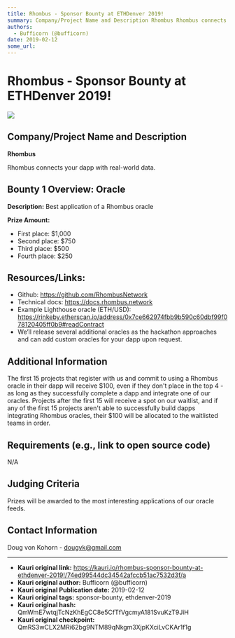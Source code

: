 ```yaml
---
title: Rhombus - Sponsor Bounty at ETHDenver 2019!
summary: Company/Project Name and Description Rhombus Rhombus connects your dapp with real-world data. Bounty 1 Overview- Oracle Description- Best application of a Rhombus oracle Prize Amount- - First place- $1,000 - Second place- $750 - Third place- $500 - Fourth place- $250 Resources/Links- Github- https-//github.com/RhombusNetwork Technical docs- https-//docs.rhombus.network Example Lighthouse oracle (ETH/USD)- https-//rinkeby.etherscan.io/address/0x7ce662974fbb9b590c60dbf99f078120405ff0b9-readContrac
authors:
  - Bufficorn (@bufficorn)
date: 2019-02-12
some_url: 
---
```


# Rhombus - Sponsor Bounty at ETHDenver 2019!

![](https://ipfs.infura.io/ipfs/Qmcbj52UW1bhcUbm35MGjs7n5t38VJzov5MTqXF8YdmtMh)


## Company/Project Name and Description

**Rhombus**

Rhombus connects your dapp with real-world data.

## Bounty 1 Overview: Oracle 

**Description:** Best application of a Rhombus oracle

**Prize Amount:** 
- First place: $1,000
- Second place: $750
- Third place: $500
- Fourth place: $250

## Resources/Links:

- Github: https://github.com/RhombusNetwork
- Technical docs: https://docs.rhombus.network
- Example Lighthouse oracle (ETH/USD): https://rinkeby.etherscan.io/address/0x7ce662974fbb9b590c60dbf99f078120405ff0b9#readContract
- We’ll release several additional oracles as the hackathon approaches and can add custom oracles for your dapp upon request.

## Additional Information
The first 15 projects that register with us and commit to using a Rhombus oracle in their dapp will receive $100, even if they don't place in the top 4 - as long as they successfully complete a dapp and integrate one of our oracles. Projects after the first 15 will receive a spot on our waitlist, and if any of the first 15 projects aren't able to successfully build dapps integrating Rhombus oracles, their $100 will be allocated to the waitlisted teams in order.

## Requirements (e.g., link to open source code)
N/A

## Judging Criteria

Prizes will be awarded to the most interesting applications of our oracle feeds.

## Contact Information

Doug von Kohorn - dougvk@gmail.com





---

- **Kauri original link:** https://kauri.io/rhombus-sponsor-bounty-at-ethdenver-2019!/74ed99544dc34542afccb51ac7532d3f/a
- **Kauri original author:** Bufficorn (@bufficorn)
- **Kauri original Publication date:** 2019-02-12
- **Kauri original tags:** sponsor-bounty, ethdenver-2019
- **Kauri original hash:** QmWmE7wtqjTcNzKhEgCC8e5CfTfVgcmyA181SvuKzT9JiH
- **Kauri original checkpoint:** QmRS3wCLX2MRi62bg9NTM89qNkgm3XjpKXciLvCKAr1f1g



